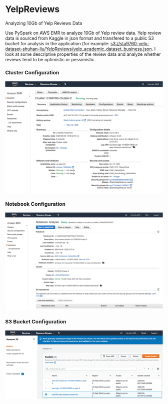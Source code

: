 # YelpReviews
Analyzing 10Gb of Yelp Reviews Data

Use PySpark on AWS EMR to analyze 10Gb of Yelp review data. Yelp review data is sourced from Kaggle in json format and transfered to a public S3 bucket for analysis in the application (for example: [s3://sta9760-yelp-dataset-shuhan-liu/YelpReviews/yelp_academic_dataset_business.json](s3://sta9760-yelp-dataset-shuhan-liu/YelpReviews/yelp_academic_dataset_business.json). I look at some descriptive properties of the review data and analyze whether reviews tend to be optimistic or pessimistic. 

### Cluster Configuration
![Cluster Configuration](cluster_configuration.png)

### Notebook Configuration
![Notebook Configuration](notebook_configuration.png)

### S3 Bucket Configuration
![Bucket Configuration](bucket_configuration.png)
